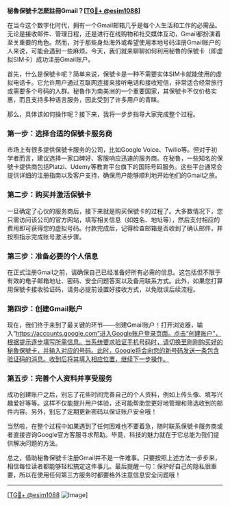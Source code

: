 **秘魯保號卡怎麽註冊Gmail？[[TG💪+ @esim1088](https://t.me/s/esim1088)]**

在当今这个数字化时代，拥有一个Gmail邮箱几乎是每个人生活和工作的必需品。无论是接收邮件、管理日程，还是进行在线购物和社交媒体互动，Gmail都扮演着至关重要的角色。然而，对于那些身处海外或希望使用本地号码注册Gmail账户的人来说，可能会遇到一些麻烦。今天，我们就来聊聊如何利用秘魯的保號卡（即虚拟SIM卡）成功注册Gmail账户。

首先，什么是保號卡呢？简单来说，保號卡是一种不需要实体SIM卡就能使用的虚拟电话卡。它允许用户通过互联网连接来接听电话和接收短信，非常适合经常旅行或需要多个号码的人群。秘魯作为南美洲的一个重要国家，其保號卡不仅价格实惠，而且支持多种语言服务，因此受到了许多用户的青睐。

那么，具体该如何操作呢？接下来，我将一步步指导大家完成整个过程。

### 第一步：选择合适的保號卡服务商

市场上有很多提供保號卡服务的公司，比如Google Voice、Twilio等。但对于初学者而言，建议选择一家口碑好、客服响应迅速的服务商。在秘魯，一些知名的保號卡提供商包括Platzi、Udemy等教育平台旗下的国际号码服务。这些平台通常会提供详细的注册指南以及客户支持，确保用户能够顺利地开始他们的Gmail之旅。

### 第二步：购买并激活保號卡

一旦确定了心仪的服务商后，接下来就是购买保號卡的过程了。大多数情况下，您只需访问该公司的官方网站，填写相关信息（如姓名、地址等），然后支付相应的费用即可获得您的虚拟号码。付款完成后，记得检查邮箱是否收到了确认邮件，并按照指示完成账号激活步骤。

### 第三步：准备必要的个人信息

在正式注册Gmail之前，请确保自己已经准备好所有必需的信息。这包括但不限于有效的电子邮箱地址、密码、安全问题答案以及备用联系方式。此外，如果您打算用保號卡接收验证码，请务必提前设置好接收方式，以免耽误后续流程。

### 第四步：创建Gmail账户

现在，我们终于来到了最关键的环节——创建Gmail账户！打开浏览器，输入“https://accounts.google.com”进入Google账户登录页面。点击“创建账户”，根据提示逐步填写所需信息。当系统要求验证手机号码时，请切换至刚刚购买好的秘魯保號卡，并输入对应的号码。此时，Google将会向您的新号码发送一条包含验证码的消息。收到后将其填入相应位置，继续下一步操作。

### 第五步：完善个人资料并享受服务

成功创建账户之后，别忘了花些时间完善自己的个人资料，例如上传头像、填写兴趣爱好等等。这样不仅能提升用户体验，还可能帮助您更好地管理和筛选收到的邮件内容。另外，别忘了定期更新密码以保证账户安全哦！

当然啦，在整个过程中如果遇到了任何困难也不要着急，随时联系保號卡服务商或者直接咨询Google官方客服寻求帮助。毕竟，科技的魅力就在于它总能为我们提供解决问题的方法。

总之，借助秘魯保號卡注册Gmail并不是一件难事。只要按照上述方法一步步来，相信每位读者都能够轻松搞定这件事儿。最后提醒一句：保护好自己的隐私很重要，所以在使用任何第三方服务时都要格外注意信息安全问题哦！

---

[[TG💪+ @esim1088](https://t.me/s/esim1088) ![Image](https://i.postimg.cc/4NQfJmqS/Snipaste-2025-05-13-00-14-12.png)]